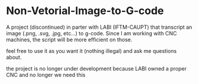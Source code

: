 # Non-Vetorial-Image-to-G-code
A project (discontinued) in parter with LABI (IFTM-CAUPT) that transcript an image (.png, .svg, .jpg, etc...) to g-code. Since I am working with CNC machines, the script will be more efficient on those.

feel free to use it as you want it (nothing illegal) and ask me questions about.

the project is no longer under development because LABI owned a proper CNC and no longer we need this

